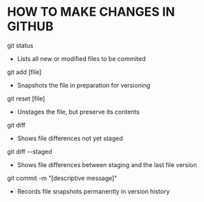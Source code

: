 # HOW TO MAKE CHANGES IN GITHUB
git status
+ Lists all new or modified files to be commited

git add [file]
+ Snapshots the file in preparation for versioning

git reset [file]
+ Unstages the file, but preserve its contents

git diff
+ Shows file differences not yet staged

git diff --staged
+ Shows file differences between staging and the last file version

git commit -m "[descriptive message]"
+ Records file snapshots permanently in version history
